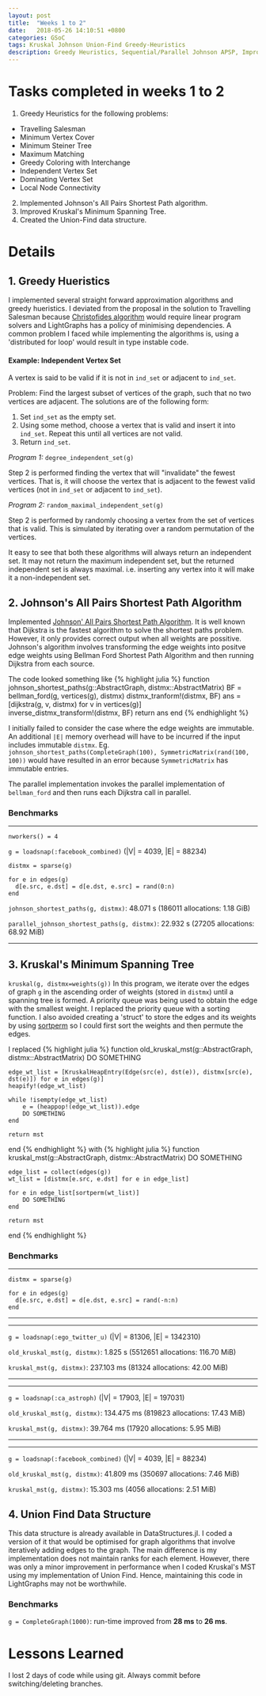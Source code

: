 ```yaml
---
layout: post
title:  "Weeks 1 to 2"
date:   2018-05-26 14:10:51 +0800
categories: GSoC
tags: Kruskal Johnson Union-Find Greedy-Heuristics
description: Greedy Heuristics, Sequential/Parallel Johnson APSP, Improve Kruskal MST, Union-Find Data Structure.
---
```

# Tasks completed in weeks 1 to 2

1. Greedy Heuristics for the following problems:
  * Travelling Salesman
  * Minimum Vertex Cover
  * Minimum Steiner Tree
  * Maximum Matching
  * Greedy Coloring with Interchange
  * Independent Vertex Set
  * Dominating Vertex Set
  * Local Node Connectivity
2. Implemented Johnson's All Pairs Shortest Path algorithm.
3. Improved Kruskal's Minimum Spanning Tree.
4. Created the Union-Find data structure. 

# Details

## 1. Greedy Hueristics
I implemented several straight forward approximation algorithms and greedy hueristics.
I deviated from the proposal in the solution to Travelling Salesman because [Christofides algorithm](https://en.wikipedia.org/wiki/Christofides_algorithm) would require linear program solvers and LightGraphs has a policy of minimising dependencies.
A common problem I faced while implementing the algorithms is, using a 'distributed for loop' would result in type instable code.

#### **Example: Independent Vertex Set**
A vertex is said to be valid if it is not in `ind_set` or adjacent to `ind_set`.

Problem: Find the largest subset of vertices of the graph, such that no two vertices are adjacent.
The solutions are of the following form:
1. Set `ind_set` as the empty set.
2. Using some method, choose a vertex that is valid and insert it into `ind_set`.
Repeat this until all vertices are not valid.
3. Return `ind_set`.

*Program 1:* `degree_independent_set(g)`

Step 2 is performed finding the vertex that will "invalidate" the fewest vertices. That is, it will choose the vertex that is adjacent to the fewest valid vertices (not in `ind_set` or adjacent to `ind_set`).

*Program 2:* `random_maximal_independent_set(g)` 

Step 2 is performed by randomly choosing a vertex from the set of vertices that is valid. This is
simulated by iterating over a random permutation of the vertices.

It easy to see that both these algorithms will always return an independent set. It may not return the maximum independent set, but the returned independent set is always maximal. i.e. inserting any vertex into it will make it a non-independent set.

## 2. Johnson's All Pairs Shortest Path Algorithm

Implemented [Johnson' All Pairs Shortest Path Algorithm](https://en.wikipedia.org/wiki/Johnson%27s_algorithm).
It is well known that Dijkstra is the fastest algorithm to solve the shortest paths problem.
However, it only provides correct output when all weights are possitive.
Johnson's algorithm involves transforming the edge weights into positve edge weights
using Bellman Ford Shortest Path Algorithm and then running Dijkstra from each source.

The code looked something like
{% highlight julia %} 
function johnson_shortest_paths(g::AbstractGraph, distmx::AbstractMatrix)
    BF = bellman_ford(g, vertices(g), distmx)
    distmx_tranform!(distmx, BF)
    ans = [dijkstra(g, v, distmx) for v in vertices(g)]  
    inverse_distmx_transform!(distmx, BF)
    return ans
end
{% endhighlight %} 

I initially failed to consider the case where the edge weights are immutable. 
An additional `|E|` memory overhead will have to be incurred if the input includes immutable `distmx`. Eg. `johnson_shortest_paths(CompleteGraph(100), SymmetricMatrix(rand(100, 100))` would have resulted in an error because `SymmetricMatrix` has immutable entries.

The parallel implementation invokes the parallel implementation of `bellman_ford` and then
runs each Dijkstra call in parallel.

### Benchmarks

---

`nworkers() = 4`

`g = loadsnap(:facebook_combined)` (\|V\| = 4039, \|E\| = 88234)

`distmx = sparse(g)`

```
for e in edges(g)
  d[e.src, e.dst] = d[e.dst, e.src] = rand(0:n)
end
```

`johnson_shortest_paths(g, distmx)`:  48.071 s (186011 allocations: 1.18 GiB)

`parallel_johnson_shortest_paths(g, distmx)`:  22.932 s (27205 allocations: 68.92 MiB)

---

## 3. Kruskal's Minimum Spanning Tree
`kruskal(g, distmx=weights(g))`
In this program, we iterate over the edges of graph `g` in the ascending order of weights (stored in `distmx`) until a spanning tree is formed.
A priority queue was being used to obtain the edge with the smallest weight.
I replaced the priority queue with a sorting function. I also avoided creating a 'struct' to store the edges and its weights by using [sortperm](https://docs.julialang.org/en/stable/stdlib/sort/) so I could first sort the weights and then permute the edges.

I replaced
{% highlight julia %} 
function old_kruskal_mst(g::AbstractGraph, distmx::AbstractMatrix)
    DO SOMETHING

    edge_wt_list = [KruskalHeapEntry(Edge(src(e), dst(e)), distmx[src(e), dst(e)]) for e in edges(g)]
    heapify!(edge_wt_list)

    while !isempty(edge_wt_list)
        e = (heappop!(edge_wt_list)).edge
        DO SOMETHING
    end

    return mst
end
{% endhighlight %}
with 
{% highlight julia %} 
function kruskal_mst(g::AbstractGraph, distmx::AbstractMatrix)
    DO SOMETHING

    edge_list = collect(edges(g))
    wt_list = [distmx[e.src, e.dst] for e in edge_list]
    
    for e in edge_list[sortperm(wt_list)]
        DO SOMETHING
    end

    return mst
end
{% endhighlight %}

### Benchmarks

---
`distmx = sparse(g)`

```
for e in edges(g)
  d[e.src, e.dst] = d[e.dst, e.src] = rand(-n:n)
end
```

---
---

`g = loadsnap(:ego_twitter_u)` (\|V\| = 81306, \|E\| = 1342310)

`old_kruskal_mst(g, distmx)`:  1.825 s (5512651 allocations: 116.70 MiB)

`kruskal_mst(g, distmx)`:  237.103 ms (81324 allocations: 42.00 MiB)

---
---

`g = loadsnap(:ca_astroph)` (\|V\| = 17903, \|E\| = 197031)

`old_kruskal_mst(g, distmx)`:  134.475 ms (819823 allocations: 17.43 MiB)

`kruskal_mst(g, distmx)`:  39.764 ms (17920 allocations: 5.95 MiB)

---
---

`g = loadsnap(:facebook_combined)` (\|V\| = 4039, \|E\| = 88234)


`old_kruskal_mst(g, distmx)`:  41.809 ms (350697 allocations: 7.46 MiB)

`kruskal_mst(g, distmx)`:  15.303 ms (4056 allocations: 2.51 MiB)


## 4. Union Find Data Structure

This data structure is already available in DataStructures.jl. I coded a version of it that would be optimised for graph algorithms that involve iteratively adding edges to the graph. The main difference is my implementation does not maintain ranks for each element. However, there was only a minor improvement in performance when I coded Kruskal's MST using my implementation of Union Find. Hence, maintaining this code in LightGraphs may not be worthwhile.

### Benchmarks

`g = CompleteGraph(1000)`: run-time improved from **28 ms** to **26 ms**.

# Lessons Learned
I lost 2 days of code while using git. Always commit before switching/deleting branches.

